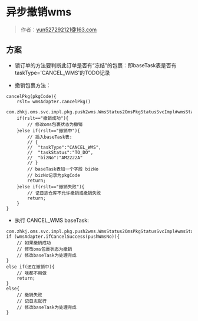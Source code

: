 # 异步撤销wms

> 作者：yun527292121@163.com

## 方案
- 锁订单的方法要判断此订单是否有“冻结”的包裹：即baseTask表是否有taskType='CANCEL_WMS'的TODO记录

- 撤销包裹方法：
```
cancelPkg(pkgCode){
	rslt= wmsAdapter.cancelPkg()
	com.zhkj.oms.svc.impl.pkg.push2wms.WmsStatus2OmsPkgStatusSvcImpl#wmsStatus2OmsPkgStatus
	if(rslt=="撤销成功"){
		// 修改oms包裹状态为撤销
	}else if(rslt=="撤销中"){
		// 插入baseTask表:
		// {
		// 	"taskType":"CANCEL_WMS",
		// 	"taskStatus":"TO_DO",
		//  "bizNo":"AM2222A"
		// }
		// baseTask表加一个字段 bizNo
		// bizNo记录为pkgCode
		return;
	}else if(rslt=="撤销失败"){
		// 记日志仓库不允许撤销或撤销失败
		return;
	}
}
```

- 执行 CANCEL_WMS baseTask:
```
com.zhkj.oms.svc.impl.pkg.push2wms.WmsStatus2OmsPkgStatusSvcImpl#wmsStatus2OmsPkgStatus
if (wmsAdapter.ifCancelSuccess(pushWmsNo)){
	// 如果撤销成功
	// 修改oms包裹状态为撤销
	// 修改baseTask为处理完成
}
else if(还在撤销中){
	// 啥都不用做
	return;
}
else{
	// 撤销失败
	// 记日志就行
	// 修改baseTask为处理完成
}
```